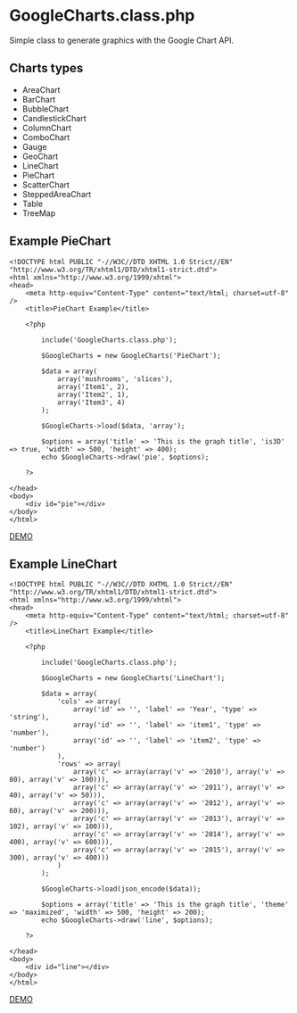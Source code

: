 # GoogleCharts.class.php
Simple class to generate graphics with the Google Chart API.

## Charts types

* AreaChart
* BarChart
* BubbleChart
* CandlestickChart
* ColumnChart
* ComboChart
* Gauge
* GeoChart
* LineChart
* PieChart
* ScatterChart
* SteppedAreaChart
* Table
* TreeMap

## Example PieChart

```
<!DOCTYPE html PUBLIC "-//W3C//DTD XHTML 1.0 Strict//EN" "http://www.w3.org/TR/xhtml1/DTD/xhtml1-strict.dtd">
<html xmlns="http://www.w3.org/1999/xhtml">
<head>
    <meta http-equiv="Content-Type" content="text/html; charset=utf-8" />
    <title>PieChart Example</title>

    <?php
    
        include('GoogleCharts.class.php');
        
        $GoogleCharts = new GoogleCharts('PieChart');
    
        $data = array(
            array('mushrooms', 'slices'),
            array('Item1', 2),
            array('Item2', 1),
            array('Item3', 4)
        );
        
        $GoogleCharts->load($data, 'array');
    
        $options = array('title' => 'This is the graph title', 'is3D' => true, 'width' => 500, 'height' => 400);
        echo $GoogleCharts->draw('pie', $options);
        
    ?>

</head>
<body>
    <div id="pie"></div>
</body>
</html>
```
[DEMO](http://guilhermeaparicio.com.br/github/GoogleCharts.class.php/PieChart.php)

## Example LineChart

```
<!DOCTYPE html PUBLIC "-//W3C//DTD XHTML 1.0 Strict//EN" "http://www.w3.org/TR/xhtml1/DTD/xhtml1-strict.dtd">
<html xmlns="http://www.w3.org/1999/xhtml">
<head>
    <meta http-equiv="Content-Type" content="text/html; charset=utf-8" />
    <title>LineChart Example</title>

    <?php

        include('GoogleCharts.class.php');
    
        $GoogleCharts = new GoogleCharts('LineChart');
    
        $data = array(
            'cols' => array(
                array('id' => '', 'label' => 'Year', 'type' => 'string'),
                array('id' => '', 'label' => 'item1', 'type' => 'number'),
                array('id' => '', 'label' => 'item2', 'type' => 'number')
            ),
            'rows' => array(
                array('c' => array(array('v' => '2010'), array('v' => 80), array('v' => 100))),
                array('c' => array(array('v' => '2011'), array('v' => 40), array('v' => 50))),
                array('c' => array(array('v' => '2012'), array('v' => 60), array('v' => 200))),
                array('c' => array(array('v' => '2013'), array('v' => 102), array('v' => 100))),
                array('c' => array(array('v' => '2014'), array('v' => 400), array('v' => 600))),
                array('c' => array(array('v' => '2015'), array('v' => 300), array('v' => 400)))
            )
        );
        
        $GoogleCharts->load(json_encode($data));
    
        $options = array('title' => 'This is the graph title', 'theme' => 'maximized', 'width' => 500, 'height' => 200);
        echo $GoogleCharts->draw('line', $options);

    ?>

</head>
<body>
    <div id="line"></div>
</body>
</html>
```
[DEMO](http://guilhermeaparicio.com.br/github/GoogleCharts.class.php/LineChart.php)
